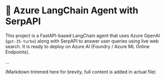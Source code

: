 # 🤖 Azure LangChain Agent with SerpAPI

This project is a FastAPI-based LangChain agent that uses Azure OpenAI (`gpt-35-turbo`) along with SerpAPI to answer user queries using live web search. It is ready to deploy on Azure AI (Foundry / Azure ML Online Endpoints).

...

(Markdown trimmed here for brevity, full content is added in actual file)